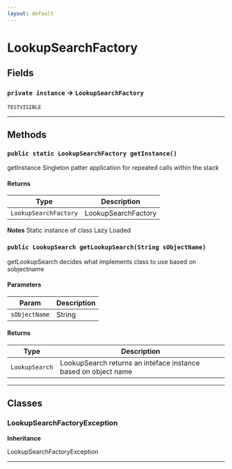 ```yaml
---
layout: default
---
```

# LookupSearchFactory
## Fields

### `private instance` → `LookupSearchFactory`

`TESTVISIBLE` 

---
## Methods
### `public static LookupSearchFactory getInstance()`

getInstance Singleton patter application for repeated calls within the stack

#### Returns

|Type|Description|
|---|---|
|`LookupSearchFactory`|LookupSearchFactory|


**Notes** Static instance of class Lazy Loaded

### `public LookupSearch getLookupSearch(String sObjectName)`

getLookupSearch decides what implements class to use based on sobjectname

#### Parameters

|Param|Description|
|---|---|
|`sObjectName`|String|

#### Returns

|Type|Description|
|---|---|
|`LookupSearch`|LookupSearch returns an inteface instance based on object name|

---
## Classes
### LookupSearchFactoryException

**Inheritance**

LookupSearchFactoryException


---
